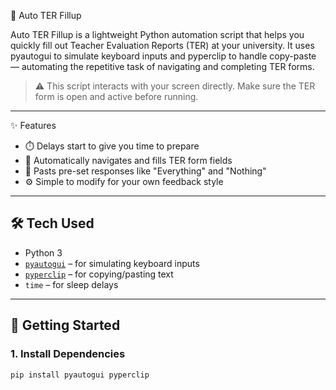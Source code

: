 🧠 Auto TER Fillup

Auto TER Fillup is a lightweight Python automation script that helps you quickly fill out Teacher Evaluation Reports (TER) at your university. It uses pyautogui to simulate keyboard inputs and pyperclip to handle copy-paste — automating the repetitive task of navigating and completing TER forms.

> ⚠️ This script interacts with your screen directly. Make sure the TER form is open and active before running.

---

✨ Features

- ⏱️ Delays start to give you time to prepare
- 🔄 Automatically navigates and fills TER form fields
- 📝 Pasts pre-set responses like "Everything" and "Nothing"
- ⚙️ Simple to modify for your own feedback style

---

## 🛠 Tech Used

- Python 3
- [`pyautogui`](https://pyautogui.readthedocs.io/en/latest/) – for simulating keyboard inputs  
- [`pyperclip`](https://pyperclip.readthedocs.io/en/latest/) – for copying/pasting text  
- `time` – for sleep delays

---

## 🚀 Getting Started

### 1. Install Dependencies

```bash
pip install pyautogui pyperclip
